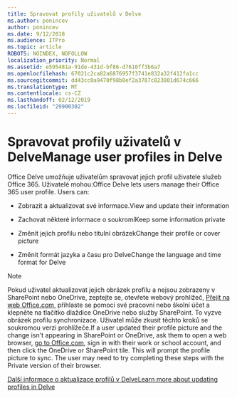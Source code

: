 ```yaml
---
title: Spravovat profily uživatelů v Delve
ms.author: ponincev
author: ponincev
ms.date: 9/12/2018
ms.audience: ITPro
ms.topic: article
ROBOTS: NOINDEX, NOFOLLOW
localization_priority: Normal
ms.assetid: e595481a-91de-431d-bf86-d7610ff3b6a7
ms.openlocfilehash: 67021c2ca82a6876957f3741e832a32f412fa1cc
ms.sourcegitcommit: dd43cc0a9470f98b8ef2a3787c823801d674c666
ms.translationtype: MT
ms.contentlocale: cs-CZ
ms.lasthandoff: 02/12/2019
ms.locfileid: "29900302"
---
```

# <a name="manage-user-profiles-in-delve"></a><span data-ttu-id="3bcf4-102">Spravovat profily uživatelů v Delve</span><span class="sxs-lookup"><span data-stu-id="3bcf4-102">Manage user profiles in Delve</span></span>

<span data-ttu-id="3bcf4-p101">Office Delve umožňuje uživatelům spravovat jejich profil uživatele služeb Office 365. Uživatelé mohou:</span><span class="sxs-lookup"><span data-stu-id="3bcf4-p101">Office Delve lets users manage their Office 365 user profile. Users can:</span></span>
  
- <span data-ttu-id="3bcf4-105">Zobrazit a aktualizovat své informace.</span><span class="sxs-lookup"><span data-stu-id="3bcf4-105">View and update their information</span></span>
    
- <span data-ttu-id="3bcf4-106">Zachovat některé informace o soukromí</span><span class="sxs-lookup"><span data-stu-id="3bcf4-106">Keep some information private</span></span>
    
- <span data-ttu-id="3bcf4-107">Změnit jejich profilu nebo titulní obrázek</span><span class="sxs-lookup"><span data-stu-id="3bcf4-107">Change their profile or cover picture</span></span>
    
- <span data-ttu-id="3bcf4-108">Změnit formát jazyka a času pro Delve</span><span class="sxs-lookup"><span data-stu-id="3bcf4-108">Change the language and time format for Delve</span></span>
    
> [!NOTE]
> <span data-ttu-id="3bcf4-p102">Pokud uživatel aktualizovat jejich obrázek profilu a nejsou zobrazeny v SharePoint nebo OneDrive, zeptejte se, otevřete webový prohlížeč, [Přejít na web Office.com](https://www.office.com), přihlaste se pomocí své pracovní nebo školní účet a klepněte na tlačítko dlaždice OneDrive nebo služby SharePoint. To vyzve obrázek profilu synchronizace. Uživatel může zkusit těchto kroků se soukromou verzi prohlížeče.</span><span class="sxs-lookup"><span data-stu-id="3bcf4-p102">If a user updated their profile picture and the change isn't appearing in SharePoint or OneDrive, ask them to open a web browser, [go to Office.com](https://www.office.com), sign in with their work or school account, and then click the OneDrive or SharePoint tile. This will prompt the profile picture to sync. The user may need to try completing these steps with the Private version of their browser.</span></span> 
  
[<span data-ttu-id="3bcf4-111">Další informace o aktualizace profilů v Delve</span><span class="sxs-lookup"><span data-stu-id="3bcf4-111">Learn more about updating profiles in Delve</span></span>](https://go.microsoft.com/fwlink/?linkid=735070)
  

